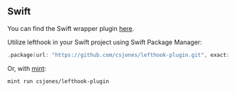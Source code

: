 ## Swift

You can find the Swift wrapper plugin [here](https://github.com/csjones/lefthook-plugin).

Utilize lefthook in your Swift project using Swift Package Manager:

```swift
.package(url: "https://github.com/csjones/lefthook-plugin.git", exact: "1.10.0"),
```

Or, with [mint](https://github.com/yonaskolb/Mint):

```bash
mint run csjones/lefthook-plugin
```
